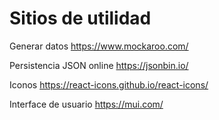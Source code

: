 # Sitios de utilidad

Generar datos
https://www.mockaroo.com/

Persistencia JSON online
https://jsonbin.io/

Iconos 
https://react-icons.github.io/react-icons/

Interface de usuario
https://mui.com/

